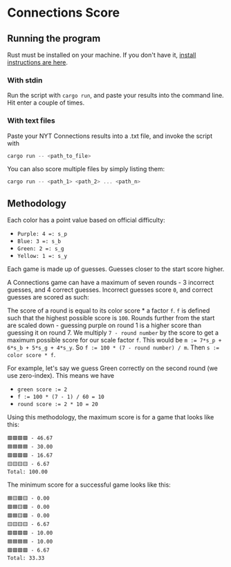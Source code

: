 # Connections Score

## Running the program
Rust must be installed on your machine. If you don't have it, [install instructions are here](https://www.rust-lang.org/tools/install).
### With stdin
Run the script with `cargo run`, and paste your results into the command line. Hit enter a couple of times.


### With text files
Paste your NYT Connections results into a .txt file, and invoke the script with
```rust
cargo run -- <path_to_file>
```

You can also score multiple files by simply listing them:
```rust 
cargo run -- <path_1> <path_2> ... <path_n>
```

## Methodology
Each color has a point value based on official difficulty:
- `Purple: 4 =: s_p`
- `Blue: 3 =: s_b`
- `Green: 2 =: s_g`
- `Yellow: 1 =: s_y`

Each game is made up of guesses. Guesses closer to the start score higher.

A Connections game can have a maximum of seven rounds - 3 incorrect guesses, and 4 correct guesses.
Incorrect guesses score `0`, and correct guesses are scored as such:

The score of a round is equal to its color score * a factor `f`. 
`f` is defined such that the highest possible score is `100`.
Rounds further from the start are scaled down - guessing purple on round 1 is a higher score than guessing it on round 7.
We multiply `7 - round number` by the score to get a maximum possible score for our scale factor `f`.
This would be `m := 7*s_p + 6*s_b + 5*s_g + 4*s_y`.
So `f := 100 * (7 - round number) / m`.
Then `s := color score * f`.

For example, let's say we guess Green correctly on the second round (we use zero-index). 
This means we have
- `green score := 2`
- `f := 100 * (7 - 1) / 60 = 10`
- `round score := 2 * 10 = 20`

Using this methodology, the maximum score is for a game that looks like this:
```
🟪🟪🟪🟪 - 46.67
🟦🟦🟦🟦 - 30.00
🟩🟩🟩🟩 - 16.67
🟨🟨🟨🟨 - 6.67
Total: 100.00
```

The minimum score for a successful game looks like this:
```
🟦🟨🟪🟨 - 0.00
🟩🟦🟨🟪 - 0.00
🟩🟦🟨🟩 - 0.00
🟨🟨🟨🟨 - 6.67
🟩🟩🟩🟩 - 10.00
🟦🟦🟦🟦 - 10.00
🟪🟪🟪🟪 - 6.67
Total: 33.33
```
